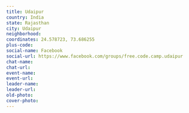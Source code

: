 ```yaml
---
title: Udaipur
country: India
state: Rajasthan
city: Udaipur
neighborhood: 
coordinates: 24.578723, 73.686255
plus-code:
social-name: Facebook
social-url: https://www.facebook.com/groups/free.code.camp.udaipur
chat-name:
chat-url:
event-name:
event-url:
leader-name:
leader-url:
old-photo: 
cover-photo:
---
```

